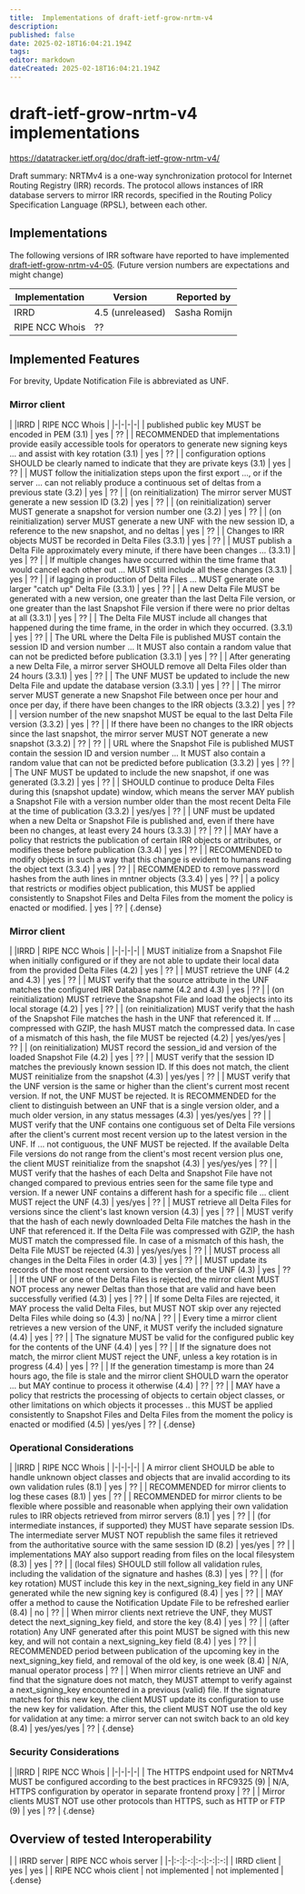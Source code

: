 ```yaml
---
title:  Implementations of draft-ietf-grow-nrtm-v4
description: 
published: false
date: 2025-02-18T16:04:21.194Z
tags: 
editor: markdown
dateCreated: 2025-02-18T16:04:21.194Z
---
```


# draft-ietf-grow-nrtm-v4 implementations
https://datatracker.ietf.org/doc/draft-ietf-grow-nrtm-v4/

Draft summary: NRTMv4 is a one-way synchronization protocol for Internet Routing Registry (IRR) records.  The protocol allows instances of IRR database servers to mirror IRR records, specified in the Routing Policy Specification Language (RPSL), between each other.

## Implementations

The following versions of IRR software have reported to have implemented [draft-ietf-grow-nrtm-v4-05](http://tools.ietf.org/html/draft-ietf-grow-nrtm-v4). (Future version numbers are expectations and might change)

|**Implementation** |	**Version** |	**Reported by**|
|---|---|---|
|IRRD |	4.5 (unreleased) | Sasha Romijn |
|RIPE NCC Whois 	| ??  | |

## Implemented Features 

For brevity, Update Notification File is abbreviated as UNF.

### Mirror client

| |IRRD | RIPE NCC Whois |
|-|-|-|-|
| published public key MUST be encoded in PEM (3.1) | yes | ?? |
| RECOMMENDED that implementations provide easily accessible tools for operators to generate new signing keys ... and assist with key rotation (3.1) | yes | ?? |
| configuration options SHOULD be clearly named to indicate that they are private keys (3.1) | yes | ?? |
| MUST follow the initialization steps upon the first export ..., or if the server ...  can not reliably produce a continuous set of deltas from a previous state (3.2) | yes | ?? |
| (on reinitialization) The mirror server MUST generate a new session ID (3.2) | yes | ?? |
| (on reinitialization) server MUST generate a snapshot for version number one (3.2) | yes | ?? |
| (on reinitialization) server MUST generate a new UNF with the new session ID, a reference to the new snapshot, and no deltas | yes | ?? |
| Changes to IRR objects MUST be recorded in Delta Files (3.3.1) | yes | ?? |
| MUST publish a Delta File approximately every minute, if there have been changes ... (3.3.1) | yes | ?? |
| If multiple changes have occurred within the time frame that would cancel each other out ... MUST still include all these changes (3.3.1) | yes | ?? |
| if lagging in production of Delta Files ... MUST generate one larger "catch up" Delta File (3.3.1) | yes | ?? |
| A new Delta File MUST be generated with a new version, one greater than the last Delta File version, or one greater than the last Snapshot File version if there were no prior deltas at all (3.3.1) | yes | ?? |
| The Delta File MUST include all changes that happened during the time frame, in the order in which they occurred. (3.3.1) | yes | ?? |
| The URL where the Delta File is published MUST contain the session ID and version number ... It MUST also contain a random value that can not be predicted before publication (3.3.1) | yes | ?? |
| After generating a new Delta File, a mirror server SHOULD remove all Delta Files older than 24 hours (3.3.1) | yes | ?? |
| The UNF MUST be updated to include the new Delta File and update the database version (3.3.1) | yes | ?? |
| The mirror server MUST generate a new Snapshot File between once per hour and once per day, if there have been changes to the IRR objects (3.3.2) | yes | ?? |
| version number of the new snapshot MUST be equal to the last Delta File version (3.3.2) | yes | ?? |
| If there have been no changes to the IRR objects since the last snapshot, the mirror server MUST NOT generate a new snapshot (3.3.2) | ?? | ?? |
| URL where the Snapshot File is published MUST contain the session ID and version number ... It MUST also contain a random value that can not be predicted before publication (3.3.2) | yes | ?? |
| The UNF MUST be updated to include the new snapshot, if one was generated (3.3.2) | yes | ?? |
| SHOULD continue to produce Delta Files during this (snapshot update) window, which means the server MAY publish a Snapshot File with a version number older than the most recent Delta File at the time of publication (3.3.2) | yes/yes | ?? |
| UNF must be updated when a new Delta or Snapshot File is published and, even if there have been no changes, at least every 24 hours (3.3.3) | ?? | ?? |
| MAY have a policy that restricts the publication of certain IRR objects or attributes, or modifies these before publication (3.3.4)  | yes | ?? |
| RECOMMENDED to modify objects in such a way that this change is evident to humans reading the object text (3.3.4)  | yes | ?? |
| RECOMMENDED to remove password hashes from the auth lines in mntner objects (3.3.4) | yes | ?? |
| a policy that restricts or modifies object publication, this MUST be applied consistently to Snapshot Files and Delta Files from the moment the policy is enacted or modified. | yes | ?? |
{.dense}


### Mirror client

| |IRRD | RIPE NCC Whois |
|-|-|-|-|
| MUST initialize from a Snapshot File when initially configured or if they are not able to update their local data from the provided Delta Files (4.2) | yes | ?? |
| MUST retrieve the UNF (4.2 and 4.3) | yes | ?? |
| MUST verify that the source attribute in the UNF matches the configured IRR Database name (4.2 and 4.3) | yes | ?? |
| (on reinitialization) MUST retrieve the Snapshot File and load the objects into its local storage (4.2) | yes | ?? |
| (on reinitialization) MUST verify that the hash of the Snapshot File matches the hash in the UNF that referenced it. If ... compressed with GZIP, the hash MUST match the compressed data. In case of a mismatch of this hash, the file MUST be rejected (4.2) | yes/yes/yes | ?? |
| (on reinitialization) MUST record the session_id and version of the loaded Snapshot File (4.2) | yes | ?? |
| MUST verify that the session ID matches the previously known session ID. If this does not match, the client MUST reinitialize from the snapshot (4.3) | yes/yes | ?? |
| MUST verify that the UNF version is the same or higher than the client's current most recent version. If not, the UNF MUST be rejected. It is RECOMMENDED for the client to distinguish between an UNF that is a single version older, and a much older version, in any status messages (4.3) | yes/yes/yes | ?? |
| MUST verify that the UNF contains one contiguous set of Delta File versions after the client's current most recent version up to the latest version in the UNF. If ... not contiguous, the UNF MUST be rejected. If the available Delta File versions do not range from the client's most recent version plus one, the client MUST reinitialize from the snapshot (4.3) | yes/yes/yes | ?? |
| MUST verify that the hashes of each Delta and Snapshot File have not changed compared to previous entries seen for the same file type and version. If a newer UNF contains a different hash for a specific file ... client MUST reject the UNF (4.3) | yes/yes | ?? |
| MUST retrieve all Delta Files for versions since the client's last known version (4.3) | yes | ?? |
| MUST verify that the hash of each newly downloaded Delta File matches the hash in the UNF that referenced it. If the Delta File was compressed with GZIP, the hash MUST match the compressed file. In case of a mismatch of this hash, the Delta File MUST be rejected (4.3) | yes/yes/yes | ?? |
| MUST process all changes in the Delta Files in order (4.3) | yes | ?? |
| MUST update its records of the most recent version to the version of the UNF (4.3) | yes | ?? |
| If the UNF or one of the Delta Files is rejected, the mirror client MUST NOT process any newer Deltas than those that are valid and have been successfully verified (4.3) | yes | ?? |
| If some Delta Files are rejected, it MAY process the valid Delta Files, but MUST NOT skip over any rejected Delta Files while doing so (4.3) | no/NA | ?? |
| Every time a mirror client retrieves a new version of the UNF, it MUST verify the included signature (4.4) | yes | ?? |
| The signature MUST be valid for the configured public key for the contents of the UNF (4.4) | yes | ?? |
| If the signature does not match, the mirror client MUST reject the UNF, unless a key rotation is in progress (4.4) | yes | ?? |
| If the generation timestamp is more than 24 hours ago, the file is stale and the mirror client SHOULD warn the operator ... but MAY continue to process it otherwise (4.4) | ?? | ?? |
| MAY have a policy that restricts the processing of objects to certain object classes, or other limitations on which objects it processes .. this MUST be applied consistently to Snapshot Files and Delta Files from the moment the policy is enacted or modified (4.5) | yes/yes | ?? |
{.dense}

### Operational Considerations

| |IRRD | RIPE NCC Whois |
|-|-|-|-|
| A mirror client SHOULD be able to handle unknown object classes and objects that are invalid according to its own validation rules (8.1) | yes | ?? |
| RECOMMENDED for mirror clients to log these cases (8.1) | yes | ?? |
| RECOMMENDED for mirror clients to be flexible where possible and reasonable when applying their own validation rules to IRR objects retrieved from mirror servers (8.1) | yes | ?? |
| (for intermediate instances, if supported) they MUST have separate session IDs. The intermediate server MUST NOT republish the same files it retrieved from the authoritative source with the same session ID (8.2) | yes/yes | ?? |
| implementations MAY also support reading from files on the local filesystem (8.3) | yes | ?? |
| (local files) SHOULD still follow all validation rules, including the validation of the signature and hashes (8.3) | yes | ?? |
| (for key rotation) MUST include this key in the next_signing_key field in any UNF generated while the new signing key is configured (8.4) | yes | ?? |
| MAY offer a method to cause the Notification Update File to be refreshed earlier (8.4)  | no | ?? |
| When mirror clients next retrieve the UNF, they MUST detect the next_signing_key field, and store the key (8.4) | yes | ?? |
| (after rotation) Any UNF generated after this point MUST be signed with this new key, and will not contain a next_signing_key field (8.4) | yes | ?? |
| RECOMMENDED period between publication of the upcoming key in the next_signing_key field, and removal of the old key, is one week (8.4) | N/A, manual operator process | ?? |
| When mirror clients retrieve an UNF and find that the signature does not match, they MUST attempt to verify against a next_signing_key encountered in a previous (valid) file. If the signature matches for this new key, the client MUST update its configuration to use the new key for validation. After this, the client MUST NOT use the old key for validation at any time: a mirror server can not switch back to an old key (8.4) | yes/yes/yes | ?? |
{.dense}

### Security Considerations

| |IRRD | RIPE NCC Whois |
|-|-|-|-|
| The HTTPS endpoint used for NRTMv4 MUST be configured according to the best practices in RFC9325 (9) | N/A, HTTPS configuration by operator in separate frontend proxy | ?? |
| Mirror clients MUST NOT use other protocols than HTTPS, such as HTTP or FTP (9) | yes | ?? |
{.dense}

## Overview of tested Interoperability

| | IRRD server | RIPE NCC whois server |
|-|:-:|:-:|:-:|:-:|:-:|
| IRRD client | yes | yes |
| RIPE NCC whois client | not implemented | not implemented |
{.dense}
